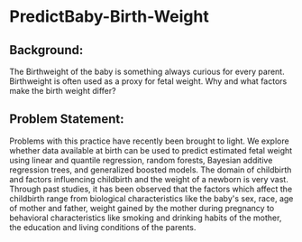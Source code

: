 # PredictBaby-Birth-Weight


## Background:

The Birthweight of the baby is something always curious for every
parent. Birthweight is often used as a proxy for fetal weight. Why
and what factors make the birth weight differ?

## Problem Statement:

Problems with this practice have recently been brought to light. We 
explore whether data available at birth can be used to predict 
estimated fetal weight using linear and quantile regression, random 
forests, Bayesian additive regression trees, and generalized boosted 
models.
The domain of childbirth and factors influencing childbirth and the
weight of a newborn is very vast. Through past studies, it has been 
observed that the factors which affect the childbirth range from 
biological characteristics like the baby's sex, race, age of mother 
and father, weight gained by the mother during pregnancy to 
behavioral characteristics like smoking and drinking habits of the 
mother, the education and living conditions of the parents.
